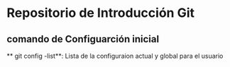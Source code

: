 # Repositorio de Introducción Git

## comando de Configuarción inicial
 ** git config -list**: Lista de la configuraion actual y global para el usuario
